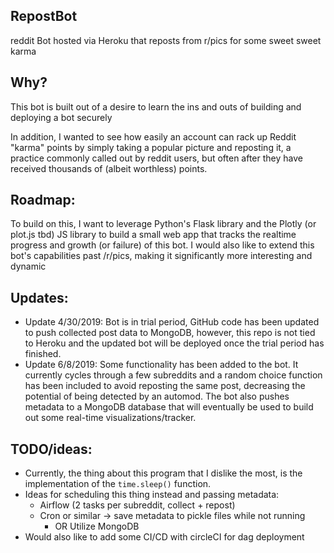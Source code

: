 ## RepostBot
reddit Bot hosted via Heroku that reposts from r/pics for some sweet sweet karma

## Why?
This bot is built out of a desire to learn the ins and outs of building and deploying a bot securely 

In addition, I wanted to see how easily an account can rack up Reddit "karma" points by simply taking a popular picture and reposting it, a practice commonly called out by reddit users, but often after they have received thousands of (albeit worthless) points.

## Roadmap:
To build on this, I want to leverage Python's Flask library and the Plotly (or plot.js tbd) JS library to build a small web app that tracks the realtime progress and growth (or failure) of this bot. I would also like to extend this bot's capabilities past /r/pics, making it significantly more interesting and dynamic 

## Updates:
* Update 4/30/2019: Bot is in trial period, GitHub code has been updated to push collected post data to MongoDB, however, this repo is not tied to Heroku and the updated bot will be deployed once the trial period has finished. 
* Update 6/8/2019: Some functionality has been added to the bot. It currently cycles through a few subreddits and a random choice function has been included to avoid reposting the same post, decreasing the potential of being detected by an automod. The bot also pushes metadata to a MongoDB database that will eventually be used to build out some real-time visualizations/tracker.

## TODO/ideas:
* Currently, the thing about this program that I dislike the most, is the implementation of the `time.sleep()` function.
* Ideas for scheduling this thing instead and passing metadata:
    * Airflow (2 tasks per subreddit, collect + repost)
    * Cron or similar -> save metadata to pickle files while not running
        * OR Utilize MongoDB
* Would also like to add some CI/CD with circleCI for dag deployment
